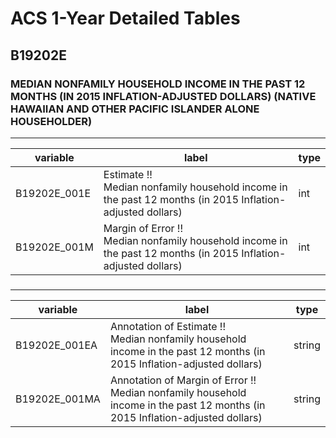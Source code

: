 # ACS 1-Year Detailed Tables

## B19202E

### MEDIAN NONFAMILY HOUSEHOLD INCOME IN THE PAST 12 MONTHS (IN 2015 INFLATION-ADJUSTED DOLLARS) (NATIVE HAWAIIAN AND OTHER PACIFIC ISLANDER ALONE HOUSEHOLDER)

___

| variable | label | type |
| ----- | ----- | ----- |
| B19202E_001E | Estimate !!<br>Median nonfamily household income in the past 12 months (in 2015 Inflation-adjusted dollars) | int |
| B19202E_001M | Margin of Error !!<br>Median nonfamily household income in the past 12 months (in 2015 Inflation-adjusted dollars) | int |
### 

___

| variable | label | type |
| ----- | ----- | ----- |
| B19202E_001EA | Annotation of Estimate !!<br>Median nonfamily household income in the past 12 months (in 2015 Inflation-adjusted dollars) | string |
| B19202E_001MA | Annotation of Margin of Error !!<br>Median nonfamily household income in the past 12 months (in 2015 Inflation-adjusted dollars) | string |

